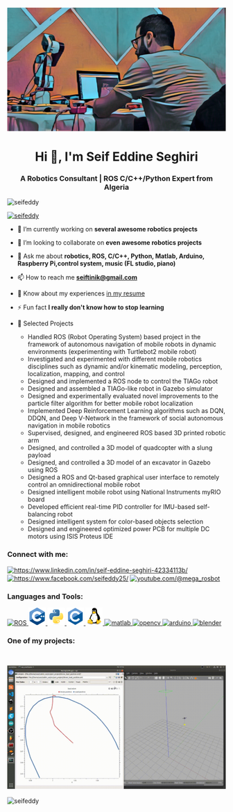 <!-- ![A welcome picture.](https://github.com/seifEddy/seifEddy/blob/main/welcome.png)
<p style="background-image: url('https://github.com/seifEddy/seifEddy/blob/main/welcome.png');"> -->
<p align="center"> <img src="https://github.com/seifEddy/seifEddy/blob/main/welcome2.png" alt="background" width="600"/> </p>
<h1 align="center">Hi 👋, I'm Seif Eddine Seghiri</h1>
<h3 align="center">A Robotics Consultant | ROS C/C++/Python Expert from Algeria</h3>

<p align="left"> <img src="https://komarev.com/ghpvc/?username=seifeddy&label=Profile%20views&color=0e75b6&style=flat" alt="seifeddy" /> </p>

<p align="left"> <a href="https://github.com/ryo-ma/github-profile-trophy"><img src="https://github-profile-trophy.vercel.app/?username=seifeddy" alt="seifeddy" /></a> </p>

- 🔭 I’m currently working on **several awesome robotics projects**

- 👯 I’m looking to collaborate on **even awesome robotics projects**

- 💬 Ask me about **robotics, ROS, C/C++, Python, Matlab, Arduino, Raspberry Pi,control system, music (FL studio, piano)**

- 📫 How to reach me **seiftinik@gmail.com**

- 📄 Know about my experiences [in my resume](https://drive.google.com/file/d/1PhYo-sDoLbA1oUJ5oDGmlaNk6QXH5QTb/view?usp=sharing)

- ⚡ Fun fact **I really don't know how to stop learning**

- 🧠 Selected Projects <br>
    - Handled ROS (Robot Operating System) based project in the framework of autonomous navigation of mobile robots
in dynamic environments (experimenting with Turtlebot2 mobile robot)<br>
    - Investigated and experimented with different mobile robotics disciplines such as dynamic and/or kinematic
modeling, perception, localization, mapping, and control<br>
    - Designed and implemented a ROS node to control the TIAGo robot<br>
    - Designed and assembled a TIAGo-like robot in Gazebo simulator<br>
    - Designed and experimentally evaluated novel improvements to the particle filter algorithm for better mobile robot
localization<br>
    - Implemented Deep Reinforcement Learning algorithms such as DQN, DDQN, and Deep V-Network in the
framework of social autonomous navigation in mobile robotics<br>
    - Supervised, designed, and engineered ROS based 3D printed robotic arm<br>
    - Designed, and controlled a 3D model of quadcopter with a slung payload<br>
    - Designed, and controlled a 3D model of an excavator in Gazebo using ROS<br>
    - Designed a ROS and Qt-based graphical user interface to remotely control an omnidirectional mobile robot<br>
    - Designed intelligent mobile robot using National Instruments myRIO board<br>
    - Developed efficient real-time PID controller for IMU-based self-balancing robot<br>
    - Designed intelligent system for color-based objects selection<br>
    - Designed and engineered optimized power PCB for multiple DC motors using ISIS Proteus IDE<br>

<h3 align="left">Connect with me:</h3>
<p align="left">
<a href="https://www.linkedin.com/in/seif-eddine-seghiri-42334113b" target="blank"><img align="center" src="https://raw.githubusercontent.com/rahuldkjain/github-profile-readme-generator/master/src/images/icons/Social/linked-in-alt.svg" alt="https://www.linkedin.com/in/seif-eddine-seghiri-42334113b/" height="30" width="40" /></a>
<a href="https://web.facebook.com/profile.php?id=100091947921887" target="blank"><img align="center" src="https://raw.githubusercontent.com/rahuldkjain/github-profile-readme-generator/master/src/images/icons/Social/facebook.svg" alt="https://www.facebook.com/seifeddy25/" height="30" width="40" /></a>
<a href="https://www.youtube.com/@mega_rosbot" target="blank"><img align="center" src="https://raw.githubusercontent.com/rahuldkjain/github-profile-readme-generator/master/src/images/icons/Social/youtube.svg" alt="youtube.com/@mega_rosbot" height="30" width="40" /></a>
</p>

<h3 align="left">Languages and Tools:</h3>
<p align="left"> <a href="https://ros.org/" target="_blank" rel="noreferrer"> <img src="https://github.com/ros-infrastructure/artwork/blob/master/ros_logo.svg" alt="ROS" width="40" height="40"/> </a> <a href="https://www.w3schools.com/cpp/" target="_blank" rel="noreferrer"> <img src="https://raw.githubusercontent.com/devicons/devicon/master/icons/cplusplus/cplusplus-original.svg" alt="cplusplus" width="40" height="40"/> </a> <a href="https://www.python.org" target="_blank" rel="noreferrer"> <img src="https://raw.githubusercontent.com/devicons/devicon/master/icons/python/python-original.svg" alt="python" width="40" height="40"/> </a> <a href="https://www.cprogramming.com/" target="_blank" rel="noreferrer"> <img src="https://raw.githubusercontent.com/devicons/devicon/master/icons/c/c-original.svg" alt="c" width="40" height="40"/> </a> <a href="https://www.linux.org/" target="_blank" rel="noreferrer"> <img src="https://raw.githubusercontent.com/devicons/devicon/master/icons/linux/linux-original.svg" alt="linux" width="40" height="40"/> </a> <a href="https://www.mathworks.com/" target="_blank" rel="noreferrer"> <img src="https://upload.wikimedia.org/wikipedia/commons/2/21/Matlab_Logo.png" alt="matlab" width="40" height="40"/> </a> <a href="https://opencv.org/" target="_blank" rel="noreferrer"> <img src="https://www.vectorlogo.zone/logos/opencv/opencv-icon.svg" alt="opencv" width="40" height="40"/> </a>  <a href="https://www.arduino.cc/" target="_blank" rel="noreferrer"> <img src="https://cdn.worldvectorlogo.com/logos/arduino-1.svg" alt="arduino" width="40" height="40"/> </a> <a href="https://www.blender.org/" target="_blank" rel="noreferrer"> <img src="https://download.blender.org/branding/community/blender_community_badge_white.svg" alt="blender" width="40" height="40"/> </a> </p>

<h3 align="left">One of my projects:</h3><br>

![](https://github.com/seifEddy/seifEddy/blob/main/px4_drone_with_payload_gazebo.gif)

<!--<p><img align="left" src="https://github-readme-stats.vercel.app/api/top-langs?username=seifeddy&show_icons=true&locale=en&layout=compact" alt="seifeddy" /></p>-->

<!--<p>&nbsp;<img align="center" src="https://github-readme-stats.vercel.app/api?username=seifeddy&show_icons=true&locale=en" alt="seifeddy" /></p>-->

<p><img align="center" src="https://github-readme-streak-stats.herokuapp.com/?user=seifeddy&" alt="seifeddy" /></p>
